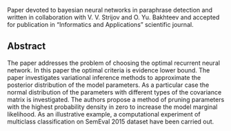 Paper devoted to bayesian neural networks in paraphrase detection and written in collaboration with V. V. Strijov and O. Yu. Bakhteev and accepted for publication in “Informatics and Applications” scientific journal.
## Abstract
The paper addresses the problem of choosing the optimal recurrent neural network. In this paper the optimal criteria is evidence lower bound. The paper investigates variational inference methods to approximate the posterior distribution of the model parameters. As a particular case the normal distribution of the parameters with different types of the covariance matrix is investigated. The authors propose a method of pruning parameters with the highest probability density in zero to increase the model marginal likelihood. As an illustrative example, a computational experiment of multiclass classification on SemEval 2015 dataset have been carried out.
